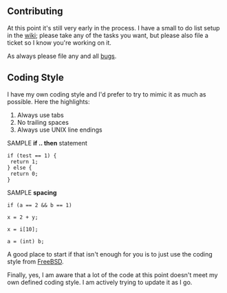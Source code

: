 ## Contributing
At this point it's still very early in the process. I have a small to do list setup in the [wiki](https://github.com/steveno/balistica/wiki/To-Do); please take
any of the tasks you want, but please also file a ticket so I know you're working on it.

As always please file any and all [bugs](https://github.com/steveno/balistica/issues?state=open).

## Coding Style
I have my own coding style
and I'd prefer to try to mimic it as much as possible. Here the highlights:
 1. Always use tabs
 2. No trailing spaces 
 3. Always use UNIX line endings

SAMPLE **if .. then** statement
``` Vala
if (test == 1) {
 return 1;
} else {
 return 0;
}
```

SAMPLE **spacing**
```Vala
if (a == 2 && b == 1)

x = 2 + y;

x = i[10];

a = (int) b;
```

A good place to start if that isn't enough for you is to just use the coding style from [FreeBSD](http://www.freebsd.org/cgi/man.cgi?query=style&sektion=9).

Finally, yes, I am aware that a lot of the code at this point doesn't meet my own defined
coding style. I am actively trying to update it as I go.
